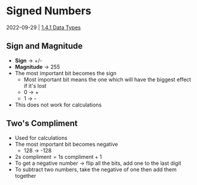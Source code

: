 # Signed Numbers
2022-09-29 | [1.4.1 Data Types](1.4.1%20Data%20Types.md)

## Sign and Magnitude
- **Sign** -> +/-
- **Magnitude** -> 255
- The most important bit becomes the sign
	- Most important bit means the one which will have the biggest effect if it's lost
	- 0 -> +
	- 1 -> -
- This does not work for calculations

## Two's Compliment
- Used for calculations
- The most important bit becomes negative
	- 128 -> -128
- $\text{2s compliment} = \text{1s compliment} + 1$
- To get a negative number -> flip all the bits, add one to the last digit
- To subtract two numbers, take the negative of one then add them together
